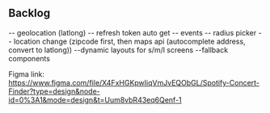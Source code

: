 ## Backlog
-- geolocation (latlong)
-- refresh token auto get
-- events
    -- radius picker
    -- location change (zipcode first, then maps api (autocomplete address, convert to latlong))
--dynamic layouts for s/m/l screens
--fallback components


Figma link: https://www.figma.com/file/X4FxHGKpwIiqVmJvEQObGL/Spotify-Concert-Finder?type=design&node-id=0%3A1&mode=design&t=Uum8vbR43eq6Qenf-1

